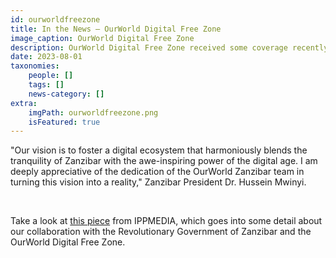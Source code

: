 ```yaml
---
id: ourworldfreezone
title: In the News – OurWorld Digital Free Zone
image_caption: OurWorld Digital Free Zone
description: OurWorld Digital Free Zone received some coverage recently from IPPMEDIA. Take a look!
date: 2023-08-01
taxonomies:
    people: []
    tags: []
    news-category: []
extra:
    imgPath: ourworldfreezone.png
    isFeatured: true
---
```


"Our vision is to foster a digital ecosystem that harmoniously blends the tranquility of Zanzibar with the awe-inspiring power of the digital age. I am deeply appreciative of the dedication of the OurWorld Zanzibar team in turning this vision into a reality," Zanzibar President Dr. Hussein Mwinyi.

<br/>

Take a look at [this piece](https://www.ippmedia.com/en/features/mwinyi-keen-establish-digital-hub-isles) from IPPMEDIA, which goes into some detail about our collaboration with the Revolutionary Government of Zanzibar and the OurWorld Digital Free Zone.